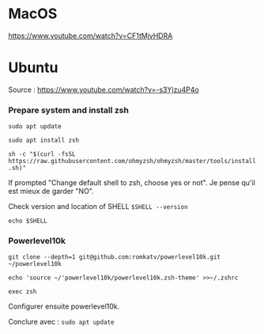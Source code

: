 # MacOS

https://www.youtube.com/watch?v=CF1tMjvHDRA

# Ubuntu

Source : https://www.youtube.com/watch?v=-s3Yjzu4P4o

### Prepare system and install zsh
`sudo apt update`

`sudo apt install zsh`

`sh -c "$(curl -fsSL https://raw.githubusercontent.com/ohmyzsh/ohmyzsh/master/tools/install.sh)"`

If prompted "Change default shell to zsh, choose yes or not".
Je pense qu'il est mieux de garder "NO".

Check version and location of SHELL
`$SHELL --version`

`echo $SHELL`

### Powerlevel10k

`git clone --depth=1 git@github.com:romkatv/powerlevel10k.git ~/powerlevel10k`

`echo 'source ~/'powerlevel10k/powerlevel10k.zsh-theme' >>~/.zshrc`

`exec zsh`

Configurer ensuite powerlevel10k.

Conclure avec :
`sudo apt update`


